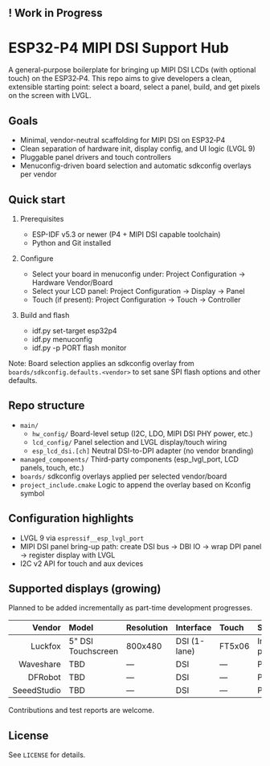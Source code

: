 ## ! Work in Progress

# ESP32-P4 MIPI DSI Support Hub

A general-purpose boilerplate for bringing up MIPI DSI LCDs (with optional touch) on the ESP32‑P4. This repo aims to give developers a clean, extensible starting point: select a board, select a panel, build, and get pixels on the screen with LVGL.

## Goals

- Minimal, vendor-neutral scaffolding for MIPI DSI on ESP32‑P4
- Clean separation of hardware init, display config, and UI logic (LVGL 9)
- Pluggable panel drivers and touch controllers
- Menuconfig-driven board selection and automatic sdkconfig overlays per vendor

## Quick start

1. Prerequisites
	- ESP-IDF v5.3 or newer (P4 + MIPI DSI capable toolchain)
	- Python and Git installed

2. Configure
	- Select your board in menuconfig under: Project Configuration → Hardware Vendor/Board
	- Select your LCD panel: Project Configuration → Display → Panel
	- Touch (if present): Project Configuration → Touch → Controller

3. Build and flash
	- idf.py set-target esp32p4
	- idf.py menuconfig
	- idf.py -p PORT flash monitor

Note: Board selection applies an sdkconfig overlay from `boards/sdkconfig.defaults.<vendor>` to set sane SPI flash options and other defaults.

## Repo structure

- `main/`
  - `hw_config/` Board-level setup (I2C, LDO, MIPI DSI PHY power, etc.)
  - `lcd_config/` Panel selection and LVGL display/touch wiring
  - `esp_lcd_dsi.[ch]` Neutral DSI-to-DPI adapter (no vendor branding)
- `managed_components/` Third-party components (esp_lvgl_port, LCD panels, touch, etc.)
- `boards/` sdkconfig overlays applied per selected vendor/board
- `project_include.cmake` Logic to append the overlay based on Kconfig symbol

## Configuration highlights

- LVGL 9 via `espressif__esp_lvgl_port`
- MIPI DSI panel bring-up path: create DSI bus → DBI IO → wrap DPI panel → register display with LVGL
- I2C v2 API for touch and aux devices

## Supported displays (growing)

Planned to be added incrementally as part-time development progresses.

| Vendor | Model | Resolution | Interface | Touch | Status |
|-------:|:------|:-----------|:----------|:------|:-------|
| Luckfox | 5" DSI Touchscreen | 800x480 | DSI (1-lane) | FT5x06 | In progress |
| Waveshare | TBD | — | DSI | — | Planned |
| DFRobot | TBD | — | DSI | — | Planned |
| SeeedStudio | TBD | — | DSI | — | Planned |

Contributions and test reports are welcome.

## License

See `LICENSE` for details.

